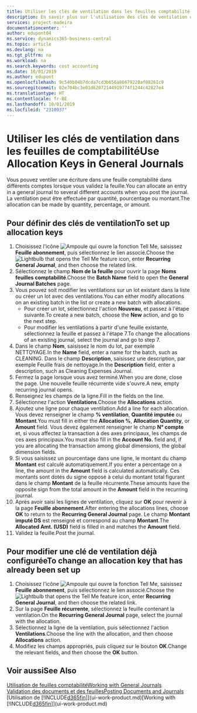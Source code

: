 ```yaml
---
title: Utiliser les clés de ventilation dans les feuilles comptabilité | Microsoft Docs
description: En savoir plus sur l'utilisation des clés de ventilation dans les feuilles.
services: project-madeira
documentationcenter: ''
author: edupont04
ms.service: dynamics365-business-central
ms.topic: article
ms.devlang: na
ms.tgt_pltfrm: na
ms.workload: na
ms.search.keywords: cost accounting
ms.date: 10/01/2019
ms.author: edupont
ms.openlocfilehash: 9c540b04b7dcda7cd3b656a86679228af08261c9
ms.sourcegitcommit: 02e704bc3e01d62072144919774f1244c42827e4
ms.translationtype: HT
ms.contentlocale: fr-BE
ms.lasthandoff: 10/01/2019
ms.locfileid: "2310937"
---
```

# <a name="use-allocation-keys-in-general-journals"></a><span data-ttu-id="2c12b-103">Utiliser les clés de ventilation dans les feuilles de comptabilité</span><span class="sxs-lookup"><span data-stu-id="2c12b-103">Use Allocation Keys in General Journals</span></span>
<span data-ttu-id="2c12b-104">Vous pouvez ventiler une écriture dans une feuille comptabilité dans différents comptes lorsque vous validez la feuille.</span><span class="sxs-lookup"><span data-stu-id="2c12b-104">You can allocate an entry in a general journal to several different accounts when you post the journal.</span></span> <span data-ttu-id="2c12b-105">La ventilation peut être effectuée par quantité, pourcentage ou montant.</span><span class="sxs-lookup"><span data-stu-id="2c12b-105">The allocation can be made by quantity, percentage, or amount.</span></span>

## <a name="to-set-up-allocation-keys"></a><span data-ttu-id="2c12b-106">Pour définir des clés de ventilation</span><span class="sxs-lookup"><span data-stu-id="2c12b-106">To set up allocation keys</span></span>
1. <span data-ttu-id="2c12b-107">Choisissez l'icône ![Ampoule qui ouvre la fonction Tell Me](media/ui-search/search_small.png "Dites-moi ce que vous voulez faire"), saisissez **Feuille abonnement**, puis sélectionnez le lien associé.</span><span class="sxs-lookup"><span data-stu-id="2c12b-107">Choose the ![Lightbulb that opens the Tell Me feature](media/ui-search/search_small.png "Tell me what you want to do") icon, enter **Recurring General Journal**, and then choose the related link.</span></span>
2. <span data-ttu-id="2c12b-108">Sélectionnez le champ **Nom de la feuille** pour ouvrir la page **Noms feuilles comptabilité**.</span><span class="sxs-lookup"><span data-stu-id="2c12b-108">Choose the **Batch Name** field to open the **General Journal Batches** page.</span></span>
3. <span data-ttu-id="2c12b-109">Vous pouvez soit modifier les ventilations sur un lot existant dans la liste ou créer un lot avec des ventilations.</span><span class="sxs-lookup"><span data-stu-id="2c12b-109">You can either modify allocations on an existing batch in the list or create a new batch with allocations.</span></span>
   * <span data-ttu-id="2c12b-110">Pour créer un lot, sélectionnez l'action **Nouveau**, et passez à l'étape suivante.</span><span class="sxs-lookup"><span data-stu-id="2c12b-110">To create a new batch, choose the **New** action, and go to the next step.</span></span>
   * <span data-ttu-id="2c12b-111">Pour modifier les ventilations à partir d'une feuille existante, sélectionnez la feuille et passez à l'étape 7.</span><span class="sxs-lookup"><span data-stu-id="2c12b-111">To change the allocations of an existing journal, select the journal and go to step 7.</span></span>    
4. <span data-ttu-id="2c12b-112">Dans le champ **Nom**, saisissez le nom du lot, par exemple NETTOYAGE.</span><span class="sxs-lookup"><span data-stu-id="2c12b-112">In the **Name** field, enter a name for the batch, such as CLEANING.</span></span> <span data-ttu-id="2c12b-113">Dans le champ **Description**, saisissez une description, par exemple Feuille frais de nettoyage.</span><span class="sxs-lookup"><span data-stu-id="2c12b-113">In the **Description** field, enter a description, such as Cleaning Expenses Journal.</span></span>
5. <span data-ttu-id="2c12b-114">Fermez la page lorsque vous avez terminé.</span><span class="sxs-lookup"><span data-stu-id="2c12b-114">When you are done, close the page.</span></span> <span data-ttu-id="2c12b-115">Une nouvelle feuille récurrente vide s'ouvre.</span><span class="sxs-lookup"><span data-stu-id="2c12b-115">A new, empty recurring journal opens.</span></span>
6. <span data-ttu-id="2c12b-116">Renseignez les champs de la ligne.</span><span class="sxs-lookup"><span data-stu-id="2c12b-116">Fill in the fields on the line.</span></span>
7. <span data-ttu-id="2c12b-117">Sélectionnez l'action **Ventilations**.</span><span class="sxs-lookup"><span data-stu-id="2c12b-117">Choose the **Allocations** action.</span></span>
8. <span data-ttu-id="2c12b-118">Ajoutez une ligne pour chaque ventilation.</span><span class="sxs-lookup"><span data-stu-id="2c12b-118">Add a line for each allocation.</span></span> <span data-ttu-id="2c12b-119">Vous devez renseigner le champ **% ventilation**, **Quantité imputée** ou **Montant**.</span><span class="sxs-lookup"><span data-stu-id="2c12b-119">You must fill in either the **Allocation %**, **Allocation Quantity**, or **Amount** field.</span></span> <span data-ttu-id="2c12b-120">Vous devez également renseigner le champ **N° compte** et, si vous affectez la transaction à des axes principaux, les champs de ces axes principaux.</span><span class="sxs-lookup"><span data-stu-id="2c12b-120">You must also fill in the **Account No.** field and, if you are allocating the transaction among global dimensions, the global dimension fields.</span></span>
9. <span data-ttu-id="2c12b-121">Si vous saisissez un pourcentage dans une ligne, le montant du champ **Montant** est calculé automatiquement.</span><span class="sxs-lookup"><span data-stu-id="2c12b-121">If you enter a percentage on a line, the amount in the **Amount** field is calculated automatically.</span></span> <span data-ttu-id="2c12b-122">Ces montants sont dotés du signe opposé à celui du montant total figurant dans le champ **Montant** de la feuille récurrente.</span><span class="sxs-lookup"><span data-stu-id="2c12b-122">These amounts have the opposite sign from the total amount in the **Amount** field in the recurring journal.</span></span>
10. <span data-ttu-id="2c12b-123">Après avoir saisi les lignes de ventilation, cliquez sur **OK** pour revenir à la page **Feuille abonnement**.</span><span class="sxs-lookup"><span data-stu-id="2c12b-123">After entering the allocations lines, choose **OK** to return to the **Recurring General Journal** page.</span></span> <span data-ttu-id="2c12b-124">Le champ **Montant imputé DS** est renseigné et correspond au champ **Montant**.</span><span class="sxs-lookup"><span data-stu-id="2c12b-124">The **Allocated Amt. (USD)** field is filled in and matches the **Amount** field.</span></span>
11. <span data-ttu-id="2c12b-125">Validez la feuille.</span><span class="sxs-lookup"><span data-stu-id="2c12b-125">Post the journal.</span></span>

## <a name="to-change-an-allocation-key-that-has-already-been-set-up"></a><span data-ttu-id="2c12b-126">Pour modifier une clé de ventilation déjà configurée</span><span class="sxs-lookup"><span data-stu-id="2c12b-126">To change an allocation key that has already been set up</span></span>
1. <span data-ttu-id="2c12b-127">Choisissez l'icône ![Ampoule qui ouvre la fonction Tell Me](media/ui-search/search_small.png "Dites-moi ce que vous voulez faire"), saisissez **Feuille abonnement**, puis sélectionnez le lien associé.</span><span class="sxs-lookup"><span data-stu-id="2c12b-127">Choose the ![Lightbulb that opens the Tell Me feature](media/ui-search/search_small.png "Tell me what you want to do") icon, enter **Recurring General Journal**, and then choose the related link.</span></span>
2. <span data-ttu-id="2c12b-128">Sur la page **Feuille récurrente**, sélectionnez la feuille contenant la ventilation.</span><span class="sxs-lookup"><span data-stu-id="2c12b-128">On the **Recurring General Journal** page, select the journal with the allocation.</span></span>
3. <span data-ttu-id="2c12b-129">Sélectionnez la ligne de la ventilation, puis sélectionnez l'action **Ventilations**.</span><span class="sxs-lookup"><span data-stu-id="2c12b-129">Choose the line with the allocation, and then choose **Allocations** action.</span></span>
4. <span data-ttu-id="2c12b-130">Modifiez les champs appropriés, puis cliquez sur le bouton **OK**.</span><span class="sxs-lookup"><span data-stu-id="2c12b-130">Change the relevant fields, and then choose the **OK** button.</span></span>

## <a name="see-also"></a><span data-ttu-id="2c12b-131">Voir aussi</span><span class="sxs-lookup"><span data-stu-id="2c12b-131">See Also</span></span>
[<span data-ttu-id="2c12b-132">Utilisation de feuilles comptabilité</span><span class="sxs-lookup"><span data-stu-id="2c12b-132">Working with General Journals</span></span>](ui-work-general-journals.md)  
[<span data-ttu-id="2c12b-133">Validation des documents et des feuilles</span><span class="sxs-lookup"><span data-stu-id="2c12b-133">Posting Documents and Journals</span></span>](ui-post-documents-journals.md)  
<span data-ttu-id="2c12b-134">[Utilisation de [!INCLUDE[d365fin](includes/d365fin_md.md)]](ui-work-product.md)</span><span class="sxs-lookup"><span data-stu-id="2c12b-134">[Working with [!INCLUDE[d365fin](includes/d365fin_md.md)]](ui-work-product.md)</span></span>

